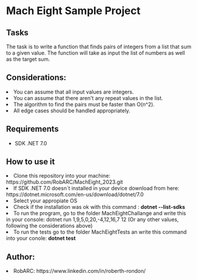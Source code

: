 # Mach Eight Sample Project

## Tasks
The task is to write a function that finds pairs of integers from a list that
sum to a given value. The function will take as input the list of numbers as
well as the target sum.

## Considerations:
<li>You can assume that all input values are integers.</li>
<li>You can assume that there aren't any repeat values in the list.</li>
<li>The algorithm to find the pairs must be faster than O(n^2).</li>
<li> All edge cases should be handled appropriately.</li>

## Requirements
- SDK .NET 7.0

## How to use it
<li>Clone this repository into your machine: https://github.com/RobARC/MachEight_2023.git</li> 
<li>If SDK .NET 7.0 doesn´t installed in your device download from here: https://dotnet.microsoft.com/en-us/download/dotnet/7.0</li>
<li>Select your appropiate OS</li>
<li>Check if the installation was ok with this command : <b>dotnet --list-sdks</b></li>
<li>To run the program, go to the folder MachEightChallange and write this in your console: dotnet run 1,9,5,0,20,-4,12,16,7 12 (Or any other values, following the considerations above)</li>
<li>To run the tests go to the folder MachEightTests an write this command into your conole: <b>dotnet test</b></li>

## Author: 
<li>RobARC: https://www.linkedin.com/in/roberth-rondon/</li>